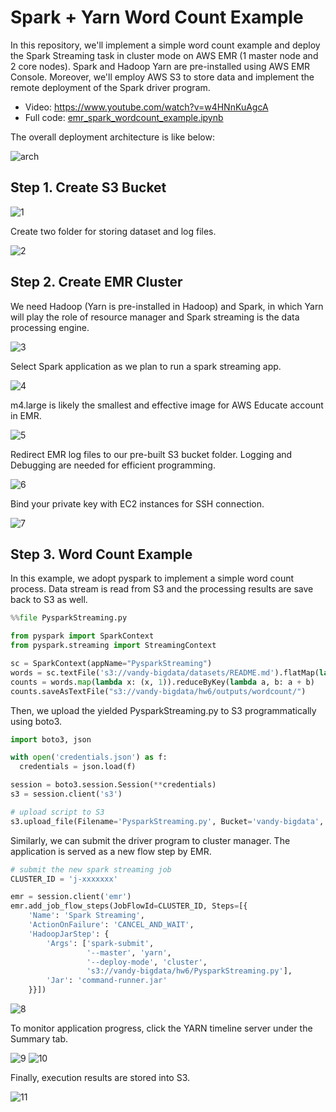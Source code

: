 # Spark + Yarn Word Count Example 

In this repository, we'll implement a simple word count example and deploy the Spark Streaming task in cluster mode on AWS EMR (1 master node and 2 core nodes). Spark and Hadoop Yarn are pre-installed using AWS EMR Console. Moreover, we'll employ AWS S3 to store data and implement the remote deployment of the Spark driver program. 

- Video: https://www.youtube.com/watch?v=w4HNnKuAgcA
- Full code: [emr_spark_wordcount_example.ipynb](emr_spark_wordcount_example.ipynb)

The overall deployment architecture is like below:

![arch](images/arch.png)

## Step 1. Create S3 Bucket
![1](images/1.png)

Create two folder for storing dataset and log files.

![2](images/2.png)

## Step 2. Create EMR Cluster

We need Hadoop (Yarn is pre-installed in Hadoop) and Spark, in which Yarn will play the role of resource manager and Spark streaming is the data processing engine.

![3](images/3.png)

Select Spark application as we plan to run a spark streaming app.

![4](images/4.png)

m4.large is likely the smallest and effective image for AWS Educate account in EMR.

![5](images/5.png)

Redirect EMR log files to our pre-built S3 bucket folder. Logging and Debugging are needed for efficient programming.

![6](images/6.png)

Bind your private key with EC2 instances for SSH connection.

![7](images/7.png)

## Step 3. Word Count Example

In this example, we adopt pyspark to implement a simple word count process. Data stream is read from S3 and the processing results are save back to S3 as well.

```python
%%file PysparkStreaming.py

from pyspark import SparkContext
from pyspark.streaming import StreamingContext

sc = SparkContext(appName="PysparkStreaming")
words = sc.textFile('s3://vandy-bigdata/datasets/README.md').flatMap(lambda line: line.split(' '))
counts = words.map(lambda x: (x, 1)).reduceByKey(lambda a, b: a + b)
counts.saveAsTextFile("s3://vandy-bigdata/hw6/outputs/wordcount/")
```
Then, we upload the yielded PysparkStreaming.py to S3 programmatically using boto3.

```python
import boto3, json

with open('credentials.json') as f:
  credentials = json.load(f)

session = boto3.session.Session(**credentials)
s3 = session.client('s3')

# upload script to S3
s3.upload_file(Filename='PysparkStreaming.py', Bucket='vandy-bigdata', Key='hw6/PysparkStreaming.py')
```

Similarly, we can submit the driver program to cluster manager. The application is served as a new flow step by EMR.

```python
# submit the new spark streaming job
CLUSTER_ID = 'j-xxxxxxx'

emr = session.client('emr')
emr.add_job_flow_steps(JobFlowId=CLUSTER_ID, Steps=[{
    'Name': 'Spark Streaming',
    'ActionOnFailure': 'CANCEL_AND_WAIT',
    'HadoopJarStep': {
        'Args': ['spark-submit',
                 '--master', 'yarn',
                 '--deploy-mode', 'cluster',
                 's3://vandy-bigdata/hw6/PysparkStreaming.py'],
        'Jar': 'command-runner.jar'
    }}])
```

![8](images/8.png)

To monitor application progress, click the YARN timeline server under the Summary tab.

![9](images/9.png)
![10](images/10.png)

Finally, execution results are stored into S3.

![11](images/11.png)